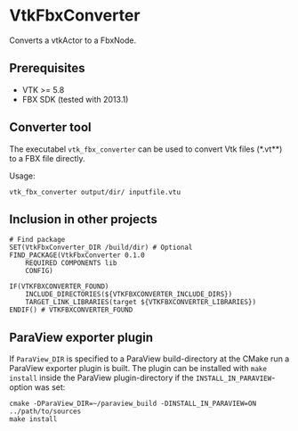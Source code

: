 # VtkFbxConverter #

Converts a vtkActor to a FbxNode.

## Prerequisites ##

- VTK >= 5.8
- FBX SDK (tested with 2013.1)

## Converter tool ##

The executabel `vtk_fbx_converter` can be used to convert Vtk files (*.vt**) to a FBX file directly.

Usage:

    vtk_fbx_converter output/dir/ inputfile.vtu


## Inclusion in other projects ##

    # Find package
    SET(VtkFbxConverter_DIR /build/dir) # Optional
    FIND_PACKAGE(VtkFbxConverter 0.1.0
    	REQUIRED COMPONENTS lib
    	CONFIG)

    IF(VTKFBXCONVERTER_FOUND)
    	INCLUDE_DIRECTORIES(${VTKFBXCONVERTER_INCLUDE_DIRS})
    	TARGET_LINK_LIBRARIES(target ${VTKFBXCONVERTER_LIBRARIES})
    ENDIF() # VTKFBXCONVERTER_FOUND

## ParaView exporter plugin ##

If `ParaView_DIR` is specified to a ParaView build-directory at the CMake run a ParaView exporter plugin is built.
The plugin can be installed with `make install` inside the ParaView plugin-directory if the
`INSTALL_IN_PARAVIEW`-option was set:

    cmake -DParaView_DIR=~/paraview_build -DINSTALL_IN_PARAVIEW=ON ../path/to/sources
    make install
